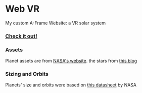 # Web VR
My custom A-Frame Website: a VR solar system
### [Check it out!](https://creative.colorado.edu/~daba3662/dev/projects/webVR/)
### Assets
Planet assets are from [NASA's website](https://solarsystem.nasa.gov/resources/2375/jupiter-3d-model/). the stars from [this blog](https://www.npmjs.com/package/aframe-star-system-component)
### Sizing and Orbits
Planets' size and orbits were based on [this datasheet](https://nssdc.gsfc.nasa.gov/planetary/factsheet/) by NASA
